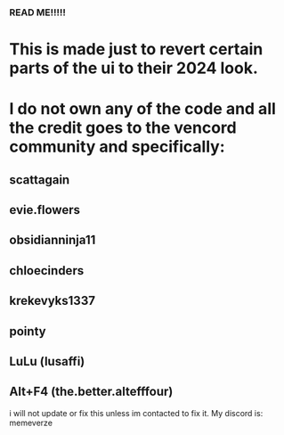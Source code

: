 ### READ ME!!!!!
# This is made just to revert certain parts of the ui to their 2024 look.
# I do not own any of the code and all the credit goes to the vencord community and specifically:

## scattagain
## evie.flowers
## obsidianninja11
## chloecinders
## krekevyks1337
## pointy
## LuLu (lusaffi)
## Alt+F4 (the.better.altefffour)

i will not update or fix this unless im contacted to fix it. 
My discord is: memeverze

